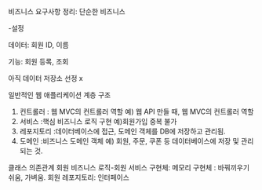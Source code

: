 비즈니스 요구사항 정리: 단순한 비즈니스

-설정

데이터: 회원 ID, 이름

기능: 회원 등록, 조회

아직 데이터 저장소 선정 x

일반적인 웹 애플리케이션 계층 구조

1. 컨트롤러
: 웹 MVC의 컨트롤러 역할
   예) 웹 API 만들 때, 웹 MVC의 컨트롤러 역할
2. 서비스
:핵심 비즈니스 로직 구현
   예)회원가입 중복 불가
3. 레포지토리
:데이터베이스에 접근, 도메인 객체를 DB에 저장하고 관리됨.
4. 도메인
:비즈니스 도메인 객체 예) 회원, 주문, 쿠폰 등 데이터베이스에 저장 및 관리되는 것.

클래스 의존관계
회원 비즈니스 로직-회원 서비스
구현체: 메모리 구현체 : 바꿔끼우기 쉬움, 가벼움.
회원 레포지토리: 인터페이스
